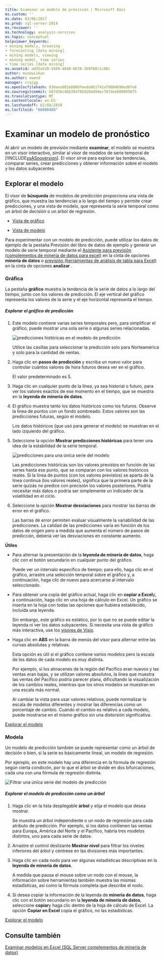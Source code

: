 ```yaml
---
title: Examinar un modelo de previsión | Microsoft Docs
ms.custom: ''
ms.date: 03/06/2017
ms.prod: sql-server-2014
ms.reviewer: ''
ms.technology: analysis-services
ms.topic: conceptual
helpviewer_keywords:
- mining models, browsing
- forecasting [data mining]
- mining models, viewing
- mining model, time series
- time series [data mining]
ms.assetid: ad35a528-1949-4048-8678-3b9760c1c88c
author: minewiskan
ms.author: owend
manager: craigg
ms.openlocfilehash: 830aea002e8000feeda061f42af9084696ed6fe8
ms.sourcegitcommit: b87d36c46b39af8b929ad94ec707dee8800950f5
ms.translationtype: MT
ms.contentlocale: es-ES
ms.lasthandoff: 02/08/2020
ms.locfileid: "66088488"
---
```

# <a name="browsing-a-forecasting-model"></a>Examinar un modelo de pronóstico
  Al abrir un modelo de previsión mediante **examinar**, el modelo se muestra en un visor interactivo, similar al visor de modelos de serie temporal de [!INCLUDE[ssASnoversion](../includes/ssasnoversion-md.md)]. El visor sirve para explorar las tendencias, comparar series, crear predicciones y obtener información sobre el modelo y los datos subyacentes.  
  
##  <a name="bkmk_Top"></a>Explorar el modelo  
 El visor de **búsqueda** de modelos de predicción proporciona una vista de gráfico, que muestra las tendencias a lo largo del tiempo y permite crear predicciones, y una vista de modelo, que representa la serie temporal como un árbol de decisión o un árbol de regresión.  
  
-   [Vista de gráfico](#bkmk_charts)  
  
-   [Vista de modelo](#bkmk_Model)  
  
 Para experimentar con un modelo de predicción, puede utilizar los datos de ejemplo de la pestaña Previsión del libro de datos de ejemplo y generar un modelo de serie temporal mediante el [Asistente para previsión &#40;complementos de minería de datos para excel&#41;](forecast-wizard-data-mining-add-ins-for-excel.md) en la cinta de opciones **minería de datos** o [previsión &#40;herramientas de análisis de tabla para Excel&#41;](forecast-table-analysis-tools-for-excel.md) en la cinta de opciones **analizar** .  
  
###  <a name="bkmk_charts"></a>Gráfica  
 La pestaña **gráfico** muestra la tendencia de la serie de datos a lo largo del tiempo, junto con los valores de predicción. El eje vertical del gráfico representa los valores de la serie y el eje horizontal representa el tiempo.  
  
##### <a name="explore-the-forecasting-chart"></a>Explorar el gráfico de predicción  
  
1.  Este modelo contiene varias series temporales pero, para simplificar el gráfico, puede mostrar una sola serie o algunas series relacionadas.  
  
     ![predicciones históricas en el modelo de predicción](media/dm13-forecast-chart-historicpredictions.gif "predicciones históricas en el modelo de predicción")  
  
     Utilice las casillas para seleccionar la predicción solo para Norteamérica y solo para la cantidad de ventas.  
  
2.  Haga clic en **pasos de predicción** y escriba un nuevo valor para controlar cuántos valores de hora futuros desea ver en el gráfico.  
  
     El valor predeterminado es 5.  
  
3.  Haga clic en cualquier punto de la línea, ya sea historial o futuro, para ver los valores exactos de ese momento en el tiempo, que se muestra en la **leyenda de minería de datos**.  
  
4.  El gráfico muestra tanto los datos históricos como los futuros. Observe la línea de puntos con un fondo sombreado. Estos valores son las predicciones futuras, según el modelo.  
  
     Los datos históricos (que usó para generar el modelo) se muestran en el lado izquierdo del gráfico.  
  
5.  Seleccione la opción **Mostrar predicciones históricas** para tener una idea de la estabilidad de la serie temporal.  
  
     ![predicciones para una única serie del modelo](media/dm13-forecast-chart-singleseries.gif "predicciones para una única serie del modelo")  
  
     Las predicciones históricas son los valores previstos en función de las series hasta ese punto, que se comparan con los valores históricos reales. Si la línea de puntos (con los valores previstos) se aparta de la línea continua (los valores reales), significa que la primera parte de la serie quizás no predice con precisión los valores posteriores. Podría necesitar más datos o podría ser simplemente un indicador de la volatilidad en el ciclo.  
  
6.  Seleccione la opción **Mostrar desviaciones** para mostrar las barras de error en el gráfico.  
  
     Las barras de error permiten evaluar visualmente la variabilidad de las predicciones. La calidad de las predicciones varía en función de los datos de origen pero a medida que aumenta el número de pasos de predicción, debería ver las desviaciones en constante aumento.  
  
 **Útiles**  
  
-   Para alternar la presentación de la **leyenda de minería de datos**, haga clic con el botón secundario en cualquier punto del gráfico.  
  
     Puede ver un intervalo específico de tiempo; para ello, haga clic en el gráfico, arrastre una selección temporal sobre el gráfico y, a continuación, haga clic de nuevo para acercarse al intervalo seleccionado.  
  
-   Para obtener una copia del gráfico actual, haga clic en **copiar a Excel**y, a continuación, haga clic en una hoja de cálculo en Excel. Un gráfico se inserta en la hoja con todas las opciones que hubiera establecido, incluida una leyenda.  
  
     Sin embargo, este gráfico es estático, por lo que no se puede editar la leyenda ni ver los datos subyacentes. Si necesita una vista de gráfico más interactiva, use los [visores de Visio](viewing-data-mining-models-in-visio-data-mining-add-ins.md).  
  
-   Haga clic en **ABS** en la barra de menús del visor para alternar entre las curvas absolutas y relativas.  
  
     Esta opción es útil si el gráfico contiene varios modelos pero la escala de los datos de cada modelo es muy distinta.  
  
     Por ejemplo, si los almacenes de la región del Pacífico eran nuevos y las ventas eran bajas, y se utilizan valores absolutos, la línea que muestra las ventas del Pacífico podría parecer plana, dificultando la visualización de los cambios reales, mientras que los otros modelos se muestran en una escala más normal.  
  
     Al cambiar la vista para usar valores relativos, puede normalizar la escala de modelos diferentes y mostrar las diferencias como un porcentaje de cambio. Cuando el cambio es relativo a cada modelo, puede mostrarse en el mismo gráfico sin una distorsión significativa.  
  
 [Explorar el modelo](#bkmk_Top)  
  
###  <a name="bkmk_Model"></a>Modela  
 Un modelo de predicción también se puede representar como un árbol de decisión o bien, si la serie es básicamente lineal, un modelo de regresión.  
  
 Por ejemplo, en este modelo hay una diferencia en la fórmula de regresión según cierta condición, por lo que el árbol se divide en dos bifurcaciones, cada una con una fórmula de regresión distinta.  
  
 ![Filtrar una única serie del modelo de predicción](media/dm13-forecast-model-northamerica.gif "Filtrar una única serie del modelo de predicción")  
  
##### <a name="explore-the-forecasting-model-as-a-tree"></a>Explorar el modelo de predicción como un árbol  
  
1.  Haga clic en la lista desplegable **árbol** y elija el modelo que desea mostrar.  
  
     Se muestra un árbol independiente o un nodo de regresión para cada atributo de predicción. Por ejemplo, si los datos contienen las ventas para Europa, América del Norte y el Pacífico, habría tres modelos distintos, uno para cada serie de datos.  
  
2.  Arrastre el control deslizante **Mostrar nivel** para filtrar los niveles inferiores del árbol y céntrese en las divisiones más importantes.  
  
3.  Haga clic en cada nodo para ver algunas estadísticas descriptivas en la **leyenda de minería de datos**.  
  
     A medida que pausa el mouse sobre un nodo con el mouse, la información sobre herramientas también muestra las mismas estadísticas, así como la fórmula completa que describe el nodo.  
  
4.  Si desea copiar la información de la leyenda de **minería de datos**, haga clic con el botón secundario en la **leyenda de minería de datos**, seleccione **copiar**y haga clic dentro de la hoja de cálculo de Excel. La opción **Copiar en Excel** copia el gráfico, no las estadísticas.  
  
 [Explorar el modelo](#bkmk_Top)  
  
## <a name="see-also"></a>Consulte también  
 [Examinar modelos en Excel &#40;SQL Server complementos de minería de datos&#41;](browsing-models-in-excel-sql-server-data-mining-add-ins.md)  
  
  

